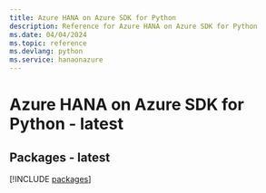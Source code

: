 ```yaml
---
title: Azure HANA on Azure SDK for Python
description: Reference for Azure HANA on Azure SDK for Python
ms.date: 04/04/2024
ms.topic: reference
ms.devlang: python
ms.service: hanaonazure
---
```

# Azure HANA on Azure SDK for Python - latest
## Packages - latest
[!INCLUDE [packages](hana-on-azure-index.md)]